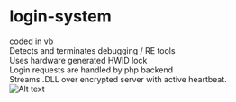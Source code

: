 # login-system
coded in vb<br/>
Detects and terminates debugging / RE tools <br/>
Uses hardware generated HWID lock <br/>
Login requests are handled by php backend<br/>
Streams .DLL over encrypted server with active heartbeat.
 <br/>
![Alt text](https://i.gyazo.com/9406190c8128ea4304510172b43ccd69.png?raw=true "Title")
